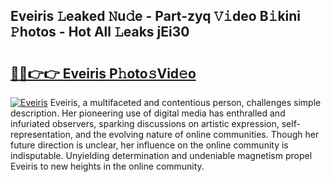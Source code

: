 ## Eveiris 𝙻eaked 𝙽u𝚍e - Part-zyq 𝚅𝚒deo B𝚒kini 𝙿hotos - Hot All 𝙻eaks jEi30

# <h2><a href="http://ld20kmm.urlbe.top/?page=Eveiris">🔗🔗👉👉 Eveiris P𝚑oto𝚜Vid𝚎o</a></h2>

[![Eveiris](https://i.imgur.com/eBuTRDB.gif)](http://ld20kmm.urlbe.top/?page=Eveiris)
Eveiris, a multifaceted and contentious person, challenges simple description. Her pioneering use of digital media has enthralled and infuriated observers, sparking discussions on artistic expression, self-representation, and the evolving nature of online communities. Though her future direction is unclear, her influence on the online community is indisputable. Unyielding determination and undeniable magnetism propel Eveiris to new heights in the online community.
